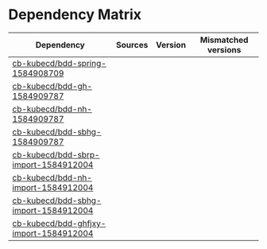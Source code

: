 # Dependency Matrix

Dependency | Sources | Version | Mismatched versions
---------- | ------- | ------- | -------------------
[cb-kubecd/bdd-spring-1584908709](https://github.com/cb-kubecd/bdd-spring-1584908709.git) |  | []() | 
[cb-kubecd/bdd-gh-1584909787](https://github.com/cb-kubecd/bdd-gh-1584909787.git) |  | []() | 
[cb-kubecd/bdd-nh-1584909787](https://github.com/cb-kubecd/bdd-nh-1584909787.git) |  | []() | 
[cb-kubecd/bdd-sbhg-1584909787](https://github.com/cb-kubecd/bdd-sbhg-1584909787.git) |  | []() | 
[cb-kubecd/bdd-sbrp-import-1584912004](https://github.com/cb-kubecd/bdd-sbrp-import-1584912004.git) |  | []() | 
[cb-kubecd/bdd-nh-import-1584912004](https://github.com/cb-kubecd/bdd-nh-import-1584912004.git) |  | []() | 
[cb-kubecd/bdd-sbhg-import-1584912004](https://github.com/cb-kubecd/bdd-sbhg-import-1584912004.git) |  | []() | 
[cb-kubecd/bdd-ghfjxy-import-1584912004](https://github.com/cb-kubecd/bdd-ghfjxy-import-1584912004.git) |  | []() | 
